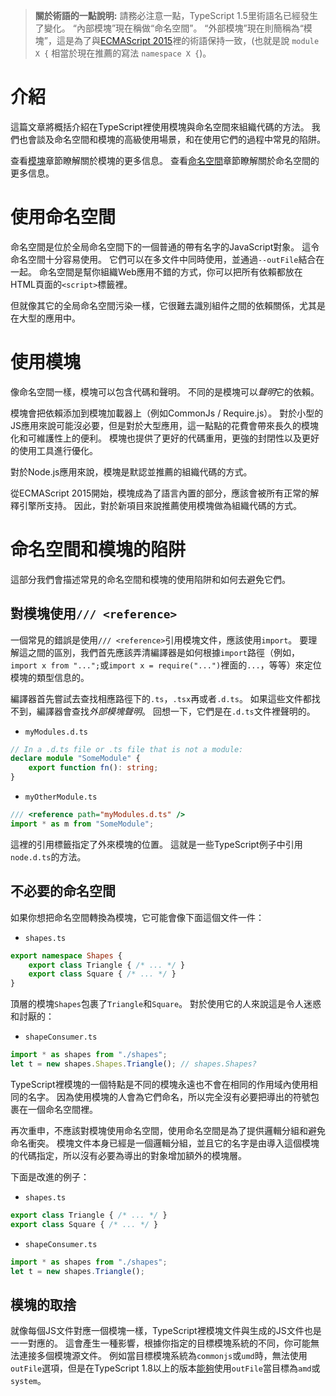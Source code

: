 > **關於術語的一點說明:**
請務必注意一點，TypeScript 1.5里術語名已經發生了變化。
“內部模塊”現在稱做“命名空間”。
“外部模塊”現在則簡稱為“模塊”，這是為了與[ECMAScript 2015](http://www.ecma-international.org/ecma-262/6.0/)裡的術語保持一致，(也就是說 `module X {` 相當於現在推薦的寫法 `namespace X {`)。

# 介紹

這篇文章將概括介紹在TypeScript裡使用模塊與命名空間來組織代碼的方法。
我們也會談及命名空間和模塊的高級使用場景，和在使用它們的過程中常見的陷阱。

查看[模塊](./Modules.md)章節瞭解關於模塊的更多信息。
查看[命名空間](./Namespaces.md)章節瞭解關於命名空間的更多信息。

# 使用命名空間

命名空間是位於全局命名空間下的一個普通的帶有名字的JavaScript對象。
這令命名空間十分容易使用。
它們可以在多文件中同時使用，並通過`--outFile`結合在一起。
命名空間是幫你組織Web應用不錯的方式，你可以把所有依賴都放在HTML頁面的`<script>`標籤裡。

但就像其它的全局命名空間污染一樣，它很難去識別組件之間的依賴關係，尤其是在大型的應用中。

# 使用模塊

像命名空間一樣，模塊可以包含代碼和聲明。
不同的是模塊可以*聲明*它的依賴。

模塊會把依賴添加到模塊加載器上（例如CommonJs / Require.js）。
對於小型的JS應用來說可能沒必要，但是對於大型應用，這一點點的花費會帶來長久的模塊化和可維護性上的便利。
模塊也提供了更好的代碼重用，更強的封閉性以及更好的使用工具進行優化。

對於Node.js應用來說，模塊是默認並推薦的組織代碼的方式。

從ECMAScript 2015開始，模塊成為了語言內置的部分，應該會被所有正常的解釋引擎所支持。
因此，對於新項目來說推薦使用模塊做為組織代碼的方式。

# 命名空間和模塊的陷阱

這部分我們會描述常見的命名空間和模塊的使用陷阱和如何去避免它們。

## 對模塊使用`/// <reference>`

一個常見的錯誤是使用`/// <reference>`引用模塊文件，應該使用`import`。
要理解這之間的區別，我們首先應該弄清編譯器是如何根據`import`路徑（例如，`import x from "...";`或`import x = require("...")`裡面的`...`，等等）來定位模塊的類型信息的。

編譯器首先嘗試去查找相應路徑下的`.ts`，`.tsx`再或者`.d.ts`。
如果這些文件都找不到，編譯器會查找*外部模塊聲明*。
回想一下，它們是在`.d.ts`文件裡聲明的。

* `myModules.d.ts`

```ts
// In a .d.ts file or .ts file that is not a module:
declare module "SomeModule" {
    export function fn(): string;
}
```

* `myOtherModule.ts`

```ts
/// <reference path="myModules.d.ts" />
import * as m from "SomeModule";
```

這裡的引用標籤指定了外來模塊的位置。
這就是一些TypeScript例子中引用`node.d.ts`的方法。

## 不必要的命名空間

如果你想把命名空間轉換為模塊，它可能會像下面這個文件一件：

* `shapes.ts`

```ts
export namespace Shapes {
    export class Triangle { /* ... */ }
    export class Square { /* ... */ }
}
```

頂層的模塊`Shapes`包裹了`Triangle`和`Square`。
對於使用它的人來說這是令人迷惑和討厭的：

* `shapeConsumer.ts`

```ts
import * as shapes from "./shapes";
let t = new shapes.Shapes.Triangle(); // shapes.Shapes?
```

TypeScript裡模塊的一個特點是不同的模塊永遠也不會在相同的作用域內使用相同的名字。
因為使用模塊的人會為它們命名，所以完全沒有必要把導出的符號包裹在一個命名空間裡。

再次重申，不應該對模塊使用命名空間，使用命名空間是為了提供邏輯分組和避免命名衝突。
模塊文件本身已經是一個邏輯分組，並且它的名字是由導入這個模塊的代碼指定，所以沒有必要為導出的對象增加額外的模塊層。

下面是改進的例子：

* `shapes.ts`

```ts
export class Triangle { /* ... */ }
export class Square { /* ... */ }
```

* `shapeConsumer.ts`

```ts
import * as shapes from "./shapes";
let t = new shapes.Triangle();
```

## 模塊的取捨

就像每個JS文件對應一個模塊一樣，TypeScript裡模塊文件與生成的JS文件也是一一對應的。
這會產生一種影響，根據你指定的目標模塊系統的不同，你可能無法連接多個模塊源文件。
例如當目標模塊系統為`commonjs`或`umd`時，無法使用`outFile`選項，但是在TypeScript 1.8以上的版本[能夠](./release%20notes/TypeScript%201.8.md#concatenate-amd-and-system-modules-with---outfile)使用`outFile`當目標為`amd`或`system`。
